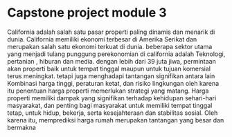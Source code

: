 # Capstone project module 3

California adalah salah satu pasar properti paling dinamis dan menarik di dunia. California memiliki ekonomi terbesar di Amerika Serikat dan merupakan salah satu ekonomi terkuat di dunia. beberapa sektor utama yang menjadi tulang punggung perekonomian di california adalah Teknologi, pertanian , hiburan dan media. dengan lebih dari 39 juta jiwa, permintaan akan properti baik untuk tempat tinggal maupun untuk tujuan komersial terus meningkat. tetapi juga menghadapi tantangan signifikan antara lain Kombinasi harga tinggi, peraturan ketat, dan risiko lingkungan oleh karena itu penentuan harga properti memerlukan strategi yang matang. Harga properti memiliki dampak yang signifikan terhadap kehidupan sehari-hari masyarakat, dan penting bagi masyarakat untuk memiliki tempat tinggal tetap, untuk hidup, bekerja, serta kesejahteraan dan stabilitas sosial. Oleh karena itu, memprediksi harga rumah merupakan tantangan yang besar dan bermakna
